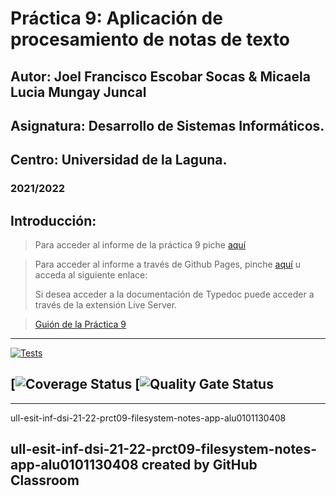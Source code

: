 # Práctica 9: Aplicación de procesamiento de notas de texto
## Autor: Joel Francisco Escobar Socas & Micaela Lucia Mungay Juncal
## Asignatura: Desarrollo de Sistemas Informáticos.
## Centro: Universidad de la Laguna.
### 2021/2022


## Introducción:

> Para acceder al informe de la práctica 9 piche [aquí]()

> Para acceder al informe a través de Github Pages, pinche [aquí]() u acceda al siguiente enlace:
> 
> Si desea acceder a la documentación de Typedoc puede acceder a través de la extensión Live Server.

> [Guión de la Práctica 9](https://ull-esit-inf-dsi-2122.github.io/prct09-filesystem-notes-app/) 

--- 
[![Tests](https://github.com/ULL-ESIT-INF-DSI-2122/ull-esit-inf-dsi-21-22-prct09-filesystem-notes-app-alu0101130408/actions/workflows/node.js.yml/badge.svg?branch=main)](https://github.com/ULL-ESIT-INF-DSI-2122/ull-esit-inf-dsi-21-22-prct09-filesystem-notes-app-alu0101130408/actions/workflows/node.js.yml)

[![Coverage Status]()
[![Quality Gate Status]()
---

---
ull-esit-inf-dsi-21-22-prct09-filesystem-notes-app-alu0101130408

ull-esit-inf-dsi-21-22-prct09-filesystem-notes-app-alu0101130408 created by GitHub Classroom
---
